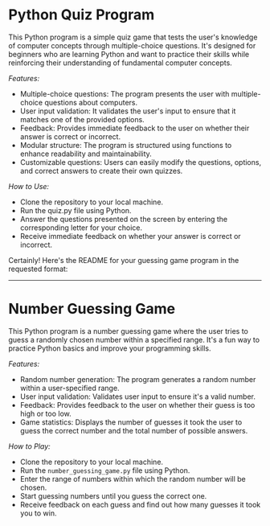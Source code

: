 # Python Quiz Program


This Python program is a simple quiz game that tests the user's knowledge of computer concepts through multiple-choice questions. It's designed for beginners who are learning Python and want to practice their skills while reinforcing their understanding of fundamental computer concepts.


*Features:*

- Multiple-choice questions: The program presents the user with multiple-choice questions about computers.
- User input validation: It validates the user's input to ensure that it matches one of the provided options.
- Feedback: Provides immediate feedback to the user on whether their answer is correct or incorrect.
- Modular structure: The program is structured using functions to enhance readability and maintainability.
- Customizable questions: Users can easily modify the questions, options, and correct answers to create their own quizzes.


*How to Use:*

- Clone the repository to your local machine.
- Run the quiz.py file using Python.
- Answer the questions presented on the screen by entering the corresponding letter for your choice.
- Receive immediate feedback on whether your answer is correct or incorrect.


Certainly! Here's the README for your guessing game program in the requested format:

---

# Number Guessing Game

This Python program is a number guessing game where the user tries to guess a randomly chosen number within a specified range. It's a fun way to practice Python basics and improve your programming skills.

*Features:*

- Random number generation: The program generates a random number within a user-specified range.
- User input validation: Validates user input to ensure it's a valid number.
- Feedback: Provides feedback to the user on whether their guess is too high or too low.
- Game statistics: Displays the number of guesses it took the user to guess the correct number and the total number of possible answers.

*How to Play:*

- Clone the repository to your local machine.
- Run the `number_guessing_game.py` file using Python.
- Enter the range of numbers within which the random number will be chosen.
- Start guessing numbers until you guess the correct one.
- Receive feedback on each guess and find out how many guesses it took you to win.

